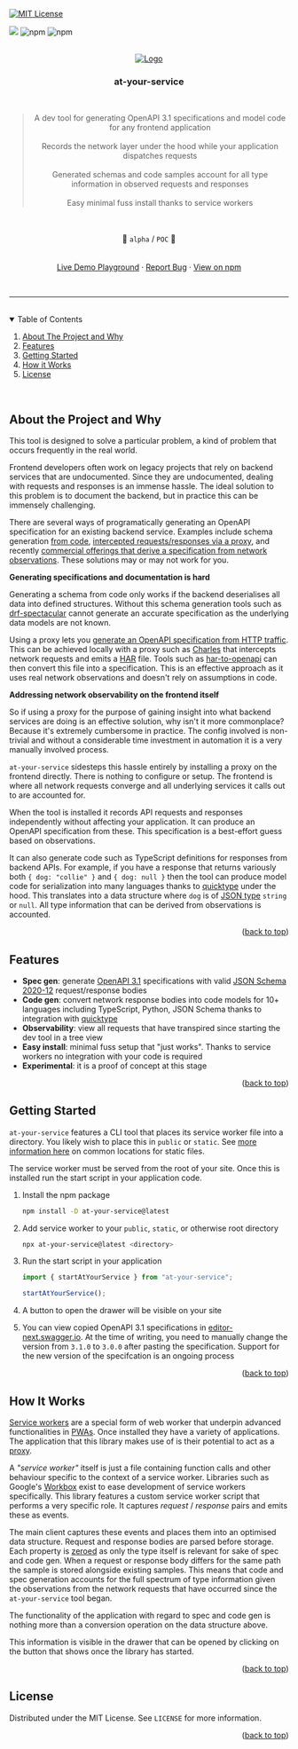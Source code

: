 <!-- Improved compatibility of back to top link: See: https://github.com/othneildrew/Best-README-Template/pull/73 -->

<a name="readme-top"></a>

[![MIT License][license-shield]][license-url]

<a href="https://codeclimate.com/github/AndrewWalsh/at-your-service/test_coverage"><img src="https://api.codeclimate.com/v1/badges/56fa1f99da7509735cee/test_coverage" /></a>
<img alt="npm" src="https://github.com/AndrewWalsh/at-your-service/actions/workflows/node.js.yml/badge.svg">
<img alt="npm" src="https://img.shields.io/npm/v/at-your-service">


<!-- PROJECT LOGO -->
<br />
<div align="center">
  <a href="https://github.com/AndrewWalsh/at-your-service">
    <img src="https://raw.githubusercontent.com/AndrewWalsh/at-your-service/main/resources/logo.png" alt="Logo">
  </a>

  <br />
  <h3 align="center">at-your-service</h3>
  <br />

  <p align="center">
    <blockquote>
        A dev tool for generating OpenAPI 3.1 specifications and model code for any frontend application
        <br />
        <br />
        Records the network layer under the hood while your application dispatches requests
        <br />
        <br />
        Generated schemas and code samples account for all type information in observed requests and responses
        <br />
        <br />
        Easy minimal fuss install thanks to service workers
      </blockquote>
      <br />
      <br />
      👷 <code>alpha</code> / <code>POC</code> 👷
      <br />
      <br />
      <br />
      <a href="https://andrewwalsh.github.io/at-your-service/"> Live Demo Playground</a>
      ·
      <a href="https://github.com/AndrewWalsh/at-your-service/issues">Report Bug</a>
      ·
      <a href="https://www.npmjs.com/package/at-your-service">View on npm</a>
  </p>
</div>

<br />
<hr />
<br />

<!-- TABLE OF CONTENTS -->

<details open>
  <summary>Table of Contents</summary>
  <ol>
    <li>
      <a href="#about-the-project-and-why">About The Project and Why</a>
    </li>
    <li>
      <a href="#features">Features</a>
    </li>
    <li>
      <a href="#getting-started">Getting Started</a>
    </li>
    <li>
      <a href="#how-it-works">How it Works</a>
    </li>
    <li>
      <a href="#license">License</a>
    </li>
  </ol>
</details>

<br />

<!-- ABOUT THE PROJECT AND WHY -->

## About the Project and Why

This tool is designed to solve a particular problem, a kind of problem that occurs frequently in the real world.

Frontend developers often work on legacy projects that rely on backend services that are undocumented. Since they are undocumented, dealing with requests and responses is an immense hassle. The ideal solution to this problem is to document the backend, but in practice this can be immensely challenging.

There are several ways of programatically generating an OpenAPI specification for an existing backend service. Examples include schema generation [from code](https://www.blazemeter.com/blog/openapi-spec-from-code), [intercepted requests/responses via a proxy](https://apievangelist.com/2017/07/20/charles-proxy-generated-har-to-openapi-using-api-transformer/), and recently [commercial offerings that derive a specification from network observations](https://www.akitasoftware.com/). These solutions may or may not work for you.

**Generating specifications and documentation is hard**

Generating a schema from code only works if the backend deserialises all data into defined structures. Without this schema generation tools such as [drf-spectacular](https://drf-spectacular.readthedocs.io/en/latest/) cannot generate an accurate specification as the underlying data models are not known.

Using a proxy lets you [generate an OpenAPI specification from HTTP traffic](https://apisyouwonthate.com/blog/creating-openapi-from-http-traffic). This can be achieved locally with a proxy such as [Charles](https://www.charlesproxy.com/) that intercepts network requests and emits a [HAR](https://en.wikipedia.org/wiki/HAR_(file_format)) file. Tools such as [har-to-openapi](https://github.com/jonluca/har-to-openapi) can then convert this file into a specification. This is an effective approach as it uses real network observations and doesn't rely on assumptions in code.

**Addressing network observability on the frontend itself**

So if using a proxy for the purpose of gaining insight into what backend services are doing is an effective solution, why isn't it more commonplace? Because it's extremely cumbersome in practice. The config involved is non-trivial and without a considerable time investment in automation it is a very manually involved process.

`at-your-service` sidesteps this hassle entirely by installing a proxy on the frontend directly. There is nothing to configure or setup. The frontend is where all network requests converge and all underlying services it calls out to are accounted for.

When the tool is installed it records API requests and responses independently without affecting your application. It can produce an OpenAPI specification from these. This specification is a best-effort guess based on observations.

It can also generate code such as TypeScript definitions for responses from backend APIs. For example, if you have a response that returns variously both `{ dog: "collie" }` and `{ dog: null }` then the tool can produce model code for serialization into many languages thanks to [quicktype](https://github.com/quicktype/quicktype) under the hood. This translates into a data structure where `dog` is of [JSON type](https://cswr.github.io/JsonSchema/spec/basic_types/) `string` or `null`. All type information that can be derived from observations is accounted.

<p align="right">(<a href="#readme-top">back to top</a>)</p>

<!-- FEATURES -->

## Features

- **Spec gen**: generate [OpenAPI 3.1](https://www.openapis.org/blog/2021/02/18/openapi-specification-3-1-released) specifications with valid [JSON Schema 2020-12](https://json-schema.org/draft/2020-12/release-notes.html) request/response bodies
- **Code gen**: convert network response bodies into code models for 10+ languages including TypeScript, Python, JSON Schema thanks to integration with [quicktype](https://github.com/quicktype/quicktype)
- **Observability**: view all requests that have transpired since starting the dev tool in a tree view
- **Easy install**: minimal fuss setup that "just works". Thanks to service workers no integration with your code is required
- **Experimental**: it is a proof of concept at this stage

<p align="right">(<a href="#readme-top">back to top</a>)</p>

<!-- GETTING STARTED -->

## Getting Started

`at-your-service` features a CLI tool that places its service worker file into a directory. You likely wish to place this in `public` or `static`. See [more information here](https://mswjs.io/docs/getting-started/integrate/browser#where-is-my-public-directory) on common locations for static files.

The service worker must be served from the root of your site. Once this is installed run the start script in your application code.

1. Install the npm package
   ```sh
   npm install -D at-your-service@latest
   ```
2. Add service worker to your `public`, `static`, or otherwise root directory
   ```sh
   npx at-your-service@latest <directory>
   ```
3. Run the start script in your application

   ```ts
   import { startAtYourService } from "at-your-service";

   startAtYourService();
   ```

4. A button to open the drawer will be visible on your site
5. You can view copied OpenAPI 3.1 specifications in [editor-next.swagger.io](https://editor-next.swagger.io/). At the time of writing, you need to manually change the version from `3.1.0` to `3.0.0` after pasting the specification. Support for the new version of the specifcation is an ongoing process

<p align="right">(<a href="#readme-top">back to top</a>)</p>

<!-- HOW IT WORKS -->

## How It Works

[Service workers](https://www.freecodecamp.org/news/service-workers-the-little-heroes-behind-progressive-web-apps-431cc22d0f16/) are a special form of web worker that underpin advanced functionalities in [PWAs](https://developer.mozilla.org/en-US/docs/Web/Progressive_web_apps). Once installed they have a variety of applications. The application that this library makes use of is their potential to act as a [proxy](https://www.freecodecamp.org/news/what-is-a-proxy-server-in-english-please/).

A *"service worker"* itself is just a file containing function calls and other behaviour specific to the context of a service worker. Libraries such as Google's [Workbox](https://developer.chrome.com/docs/workbox/) exist to ease development of service workers specifically. This library features a custom service worker script that performs a very specific role. It captures *request* / *response* pairs and emits these as events.

The main client captures these events and places them into an optimised data structure. Request and response bodies are parsed before storage. Each property is [zeroed](https://yourbasic.org/golang/default-zero-value/) as only the type itself is relevant for sake of spec and code gen. When a request or response body differs for the same path the sample is stored alongside existing samples. This means that code and spec generation accounts for the full spectrum of type information given the observations from the network requests that have occurred since the `at-your-service` tool began.

The functionality of the application with regard to spec and code gen is nothing more than a conversion operation on the data structure above.

This information is visible in the drawer that can be opened by clicking on the button that shows once the library has started.

<p align="right">(<a href="#readme-top">back to top</a>)</p>

<!-- LICENSE -->

## License

Distributed under the MIT License. See `LICENSE` for more information.

<p align="right">(<a href="#readme-top">back to top</a>)</p>

<!-- MARKDOWN LINKS & IMAGES -->
<!-- https://www.markdownguide.org/basic-syntax/#reference-style-links -->

[contributors-shield]: https://img.shields.io/github/contributors/AndrewWalsh/at-your-service.svg?style=for-the-badge
[contributors-url]: https://github.com/AndrewWalsh/at-your-service/graphs/contributors
[forks-shield]: https://img.shields.io/github/forks/AndrewWalsh/at-your-service.svg?style=for-the-badge
[forks-url]: https://github.com/AndrewWalsh/at-your-service/network/members
[stars-shield]: https://img.shields.io/github/stars/AndrewWalsh/at-your-service.svg?style=for-the-badge
[stars-url]: https://github.com/AndrewWalsh/at-your-service/stargazers
[issues-shield]: https://img.shields.io/github/issues/AndrewWalsh/at-your-service.svg?style=for-the-badge
[issues-url]: https://github.com/AndrewWalsh/at-your-service/issues
[license-shield]: https://img.shields.io/github/license/AndrewWalsh/at-your-service.svg?style=for-the-badge
[license-url]: https://github.com/AndrewWalsh/at-your-service/blob/master/LICENSE
